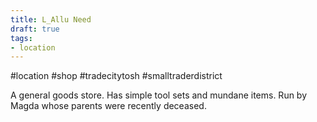 ```yaml
---
title: L_Allu Need
draft: true
tags:
- location
---
```

#location #shop #tradecitytosh #smalltraderdistrict 

A general goods store. Has simple tool sets and mundane items. Run by Magda whose parents were recently deceased. 
